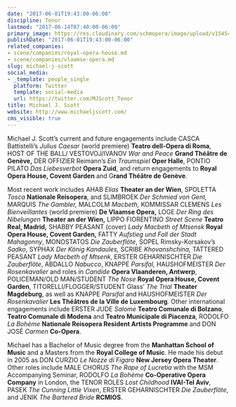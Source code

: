 ```yaml
---
date: "2017-06-01T19:43:00-06:00"
discipline: Tenor
lastmod: "2017-06-14T07:40:00-06:00"
primary_image: https://res.cloudinary.com/schmopera/image/upload/v1545409169/media/webhook-uploads/1496367741159/2017-05-29---Scott-Headshot.jpg.jpg
publishDate: "2017-06-01T19:43:00-06:00"
related_companies:
- scene/companies/royal-opera-house.md
- scene/companies/vlaamse-opera.md
slug: michael-j-scott
social_media:
- _template: people_single
  platform: Twitter
  template: social-media
  url: https://twitter.com/MJScott_Tenor
title: Michael J. Scott
website: http://www.michaeljscott.com/
cms_visible: true
---
```

Michael J. Scott’s current and future engagements include CASCA Battistelli’s _Julius Caesar_ (world premiere) **Teatro dell-Opera di Roma**, HOST OF THE BALL/ VESTOVOJ/IVANOV _War and Peace_ **Grand Théâtre de Genève,** DER OFFIZIER Reimann’s _Ein Traumspiel_ **Oper Halle**, PONTIO PILATO _Das Liebesverbot_ **Opera Zuid**, and return engagements to **Royal Opera House, Covent Garden** and G**rand Théâtre de Genève**.

Most recent work includes AHAB _Elias_ **Theater an der Wien**, SPOLETTA _Tosca_ **Nationale Reisopera**, and SLIMBROEK _Der Schmied von Gent,_ MARQUIS _The Gambler,_ MALCOLM _Macbeth,_ KOMMISSAR CLEMENS _Les Bienveillantes_ (world premiere) **De Vlaamse Opera,** LOGE _Der Ring des Nibelungen_ **Theater an der Wien,** LIPPO FIORENTINO _Street Scene_ **Teatro Real, Madrid,** SHABBY PEASANT (cover) _Lady Macbeth of Mtsensk_ **Royal Opera House, Covent Garden,** FATTY _Aufstieg und Fall der Stadt Mahagonny_, MONOSTATOS _Die Zauberflöte_, SOPEL Rimsky-Korsakov’s _Sadko_, SYPHAX _Der König Kandaules,_ SCRIBE _Khovanshchina,_ TATTERED PEASANT _Lady Macbeth of Mtsenk_, ERSTER GEHARNISCHTER _Die Zauberflöte_, ABDALLO _Nabucco_, KNAPPE _Parsifal,_ HAUSHOFMEISTER _Der Rosenkavalier_ and roles in _Candide_ **Opera Vlaanderen, Antwerp**, POLICEMAN/OLD MAN/STUDENT _The Nose_ **Royal Opera House, Covent Garden**, TITORELLI/FLOGGER/STUDENT Glass’ _The Trial_ **Theater** **Magdeburg**, as well as KNAPPE _Parsifal_ and HAUSHOFMEISTER _Der Rosenkavalier_ **Les Théâtres de la Ville de Luxembourg**_._ Other international engagements include ERSTER JUDE _Salome_ **Teatro Comunale di Bolzano**, **Teatro Comunale di Modena** and **Teatro Municipale di Piacenza**, RODOLFO _La Bohème_ **Nationale Reisopera Resident Artists Programme** and DON JOSÈ _Carmen_ **Co-Opera**.

Michael has a Bachelor of Music degree from the **Manhattan School of Music** and a Masters from the **Royal College of Music**. He made his debut in 2005 as DON CURZIO _Le Nozze di Figaro_ **New Jersey Opera Theater**. Other roles include MALE CHORUS _The Rape of Lucretia_ with the MSM Accompanying Seminar, RODOLFO _La Bohème_ **Co-Operative Opera Company** in London, the TENOR ROLES _Lost Childhood_ **IVAI-Tel Aviv**, PASEK _The Cunning Little Vixen_, ERSTER GEHARNISCHTER _Die Zauberflöte_, and JENIK _The Bartered Bride_ **RCMIOS**.